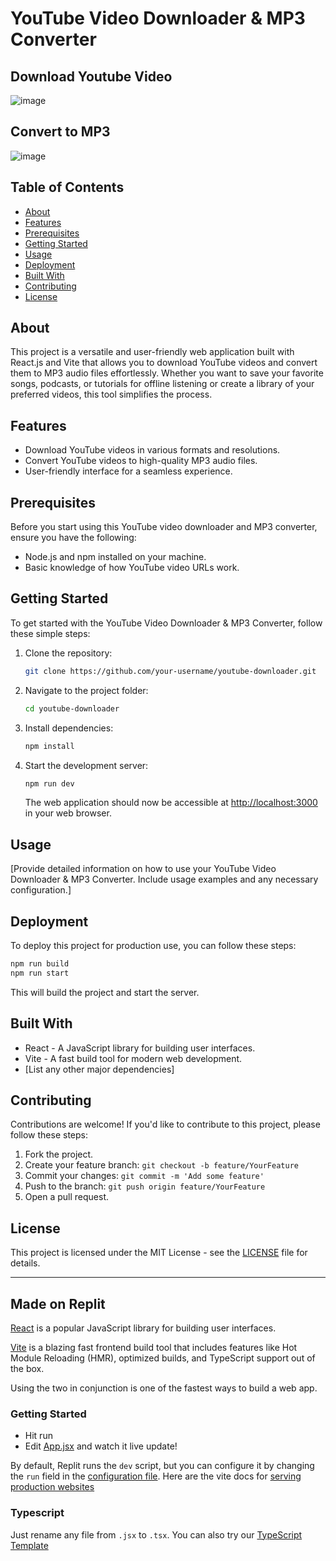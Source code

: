 # YouTube Video Downloader & MP3 Converter


## Download Youtube Video
![image](https://github.com/autumn-absconds/Youtube-Downloader/assets/65112908/6f7a62be-6de6-485a-8429-cdd8fdbe4c0e)

## Convert to MP3
![image](https://github.com/autumn-absconds/Youtube-Downloader/assets/65112908/0d06d586-de62-41b0-9027-edd1055707a0)


## Table of Contents

- [About](#about)
- [Features](#features)
- [Prerequisites](#prerequisites)
- [Getting Started](#getting-started)
- [Usage](#usage)
- [Deployment](#deployment)
- [Built With](#built-with)
- [Contributing](#contributing)
- [License](#license)

## About

This project is a versatile and user-friendly web application built with React.js and Vite that allows you to download YouTube videos and convert them to MP3 audio files effortlessly. Whether you want to save your favorite songs, podcasts, or tutorials for offline listening or create a library of your preferred videos, this tool simplifies the process.

## Features

- Download YouTube videos in various formats and resolutions.
- Convert YouTube videos to high-quality MP3 audio files.
- User-friendly interface for a seamless experience.

## Prerequisites

Before you start using this YouTube video downloader and MP3 converter, ensure you have the following:

- Node.js and npm installed on your machine.
- Basic knowledge of how YouTube video URLs work.

## Getting Started

To get started with the YouTube Video Downloader & MP3 Converter, follow these simple steps:

1. Clone the repository:

   ```bash
   git clone https://github.com/your-username/youtube-downloader.git
   ```

2. Navigate to the project folder:

   ```bash
   cd youtube-downloader
   ```

3. Install dependencies:

   ```bash
   npm install
   ```

4. Start the development server:

   ```bash
   npm run dev
   ```

   The web application should now be accessible at [http://localhost:3000](http://localhost:3000) in your web browser.

## Usage

[Provide detailed information on how to use your YouTube Video Downloader & MP3 Converter. Include usage examples and any necessary configuration.]

## Deployment

To deploy this project for production use, you can follow these steps:

```bash
npm run build
npm run start
```

This will build the project and start the server.

## Built With

- React - A JavaScript library for building user interfaces.
- Vite - A fast build tool for modern web development.
- [List any other major dependencies]

## Contributing

Contributions are welcome! If you'd like to contribute to this project, please follow these steps:

1. Fork the project.
2. Create your feature branch: `git checkout -b feature/YourFeature`
3. Commit your changes: `git commit -m 'Add some feature'`
4. Push to the branch: `git push origin feature/YourFeature`
5. Open a pull request.

## License

This project is licensed under the MIT License - see the [LICENSE](LICENSE) file for details.

---


## Made on Replit
[React](https://reactjs.org/) is a popular JavaScript library for building user interfaces.

[Vite](https://vitejs.dev/) is a blazing fast frontend build tool that includes features like Hot Module Reloading (HMR), optimized builds, and TypeScript support out of the box.

Using the two in conjunction is one of the fastest ways to build a web app.

### Getting Started
- Hit run
- Edit [App.jsx](#src/App.jsx) and watch it live update!

By default, Replit runs the `dev` script, but you can configure it by changing the `run` field in the [configuration file](#.replit). Here are the vite docs for [serving production websites](https://vitejs.dev/guide/build.html)

### Typescript

Just rename any file from `.jsx` to `.tsx`. You can also try our [TypeScript Template](https://replit.com/@replit/React-TypeScript)
